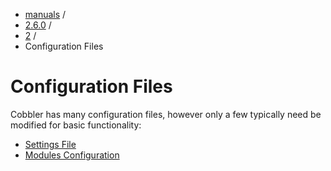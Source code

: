 
<!-- begin content -->

<div id="wrap" class="container">
 <div class="row">
  <div class="span8">
<ul class="breadcrumb"><li><a href="/manuals">manuals</a> <span class="divider">/</span></li><li><a href="/manuals/2.6.0">2.6.0</a> <span class="divider">/</span></li><li><a href="/manuals/2.6.0/2_-_Installing_Cobbler.html">2</a> <span class="divider">/</span></li><li class="active">Configuration Files</li></ul>
   <h1>Configuration Files</h1>
<p>Cobbler has many configuration files, however only a few typically need be modified for basic functionality:</p>

<ul>
<li><a href="/manuals/2.6.0/2/4/1_-_Settings_File.html">Settings File</a></li>
<li><a href="/manuals/2.6.0/2/4/2_-_Modules_Configuration.html">Modules Configuration</a></li>
</ul>

